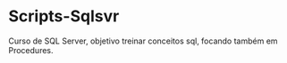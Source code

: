 # Scripts-Sqlsvr

Curso de SQL Server, objetivo treinar conceitos sql, focando também em Procedures.

